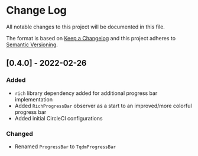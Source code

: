 # Change Log

All notable changes to this project will be documented in this file.

The format is based on [Keep a Changelog](http://keepachangelog.com/) and this project adheres to [Semantic Versioning](http://semver.org/).

## [0.4.0] - 2022-02-26

### Added
- `rich` library dependency added for additional progress bar implementation
- Added `RichProgressBar` observer as a start to an improved/more colorful progress bar
- Added initial CircleCI configurations

### Changed
- Renamed `ProgressBar` to `TqdmProgressBar`